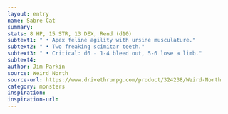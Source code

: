 ```yaml
---
layout: entry
name: Sabre Cat
summary:
stats: 8 HP, 15 STR, 13 DEX, Rend (d10)
subtext1: " • Apex feline agility with ursine musculature."
subtext2: " • Two freaking scimitar teeth."
subtext3: " • Critical: d6 - 1-4 bleed out, 5-6 lose a limb."
subtext4:
author: Jim Parkin
source: Weird North
source-url: https://www.drivethrurpg.com/product/324238/Weird-North
category: monsters
inspiration:
inspiration-url:
---
```

